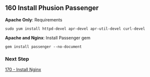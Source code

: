 ## 160 Install Phusion Passenger

**Apache Only**: Requirements

```
sudo yum install httpd-devel apr-devel apr-util-devel curl-devel
```

**Apache and Nginx**: Install Passenger gem

```
gem install passenger --no-document
```

### Next Step

[170 - Install Nginx](https://github.com/remomueller/documentation/blob/master/centos/170-install-nginx.md)

